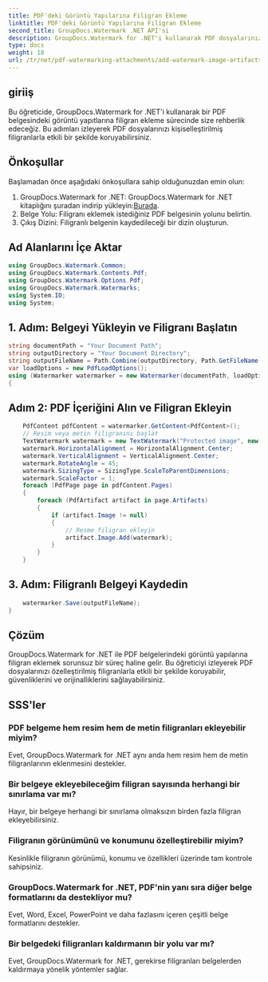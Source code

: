 ```yaml
---
title: PDF'deki Görüntü Yapılarına Filigran Ekleme
linktitle: PDF'deki Görüntü Yapılarına Filigran Ekleme
second_title: GroupDocs.Watermark .NET API'si
description: GroupDocs.Watermark for .NET'i kullanarak PDF dosyalarınızı kişiselleştirilmiş filigranlarla koruyun. PDF belgelerindeki görüntü yapılarına kolayca metin veya görüntü filigranları ekleyin.
type: docs
weight: 18
url: /tr/net/pdf-watermarking-attachments/add-watermark-image-artifacts-pdf/
---
```

## giriiş
Bu öğreticide, GroupDocs.Watermark for .NET'i kullanarak bir PDF belgesindeki görüntü yapıtlarına filigran ekleme sürecinde size rehberlik edeceğiz. Bu adımları izleyerek PDF dosyalarınızı kişiselleştirilmiş filigranlarla etkili bir şekilde koruyabilirsiniz.
## Önkoşullar
Başlamadan önce aşağıdaki önkoşullara sahip olduğunuzdan emin olun:
1.  GroupDocs.Watermark for .NET: GroupDocs.Watermark for .NET kitaplığını şuradan indirip yükleyin:[Burada](https://releases.groupdocs.com/Watermark/net/).
2. Belge Yolu: Filigranı eklemek istediğiniz PDF belgesinin yolunu belirtin.
3. Çıkış Dizini: Filigranlı belgenin kaydedileceği bir dizin oluşturun.

## Ad Alanlarını İçe Aktar
```csharp
using GroupDocs.Watermark.Common;
using GroupDocs.Watermark.Contents.Pdf;
using GroupDocs.Watermark.Options.Pdf;
using GroupDocs.Watermark.Watermarks;
using System.IO;
using System;
```
## 1. Adım: Belgeyi Yükleyin ve Filigranı Başlatın
```csharp
string documentPath = "Your Document Path";
string outputDirectory = "Your Document Directory";
string outputFileName = Path.Combine(outputDirectory, Path.GetFileName(documentPath));
var loadOptions = new PdfLoadOptions();
using (Watermarker watermarker = new Watermarker(documentPath, loadOptions))
{
```
## Adım 2: PDF İçeriğini Alın ve Filigran Ekleyin
```csharp
	PdfContent pdfContent = watermarker.GetContent<PdfContent>();
	// Resim veya metin filigranını başlat
	TextWatermark watermark = new TextWatermark("Protected image", new Font("Arial", 8));
	watermark.HorizontalAlignment = HorizontalAlignment.Center;
	watermark.VerticalAlignment = VerticalAlignment.Center;
	watermark.RotateAngle = 45;
	watermark.SizingType = SizingType.ScaleToParentDimensions;
	watermark.ScaleFactor = 1;
	foreach (PdfPage page in pdfContent.Pages)
	{
		foreach (PdfArtifact artifact in page.Artifacts)
		{
			if (artifact.Image != null)
			{
				// Resme filigran ekleyin
				artifact.Image.Add(watermark);
			}
		}
	}
```
## 3. Adım: Filigranlı Belgeyi Kaydedin
```csharp
	watermarker.Save(outputFileName);
}
```

## Çözüm
GroupDocs.Watermark for .NET ile PDF belgelerindeki görüntü yapılarına filigran eklemek sorunsuz bir süreç haline gelir. Bu öğreticiyi izleyerek PDF dosyalarınızı özelleştirilmiş filigranlarla etkili bir şekilde koruyabilir, güvenliklerini ve orijinalliklerini sağlayabilirsiniz.
## SSS'ler
### PDF belgeme hem resim hem de metin filigranları ekleyebilir miyim?
Evet, GroupDocs.Watermark for .NET aynı anda hem resim hem de metin filigranlarının eklenmesini destekler.
### Bir belgeye ekleyebileceğim filigran sayısında herhangi bir sınırlama var mı?
Hayır, bir belgeye herhangi bir sınırlama olmaksızın birden fazla filigran ekleyebilirsiniz.
### Filigranın görünümünü ve konumunu özelleştirebilir miyim?
Kesinlikle filigranın görünümü, konumu ve özellikleri üzerinde tam kontrole sahipsiniz.
### GroupDocs.Watermark for .NET, PDF'nin yanı sıra diğer belge formatlarını da destekliyor mu?
Evet, Word, Excel, PowerPoint ve daha fazlasını içeren çeşitli belge formatlarını destekler.
### Bir belgedeki filigranları kaldırmanın bir yolu var mı?
Evet, GroupDocs.Watermark for .NET, gerekirse filigranları belgelerden kaldırmaya yönelik yöntemler sağlar.